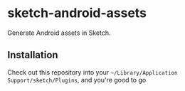 # sketch-android-assets

Generate Android assets in Sketch.

## Installation

Check out this repository into your `~/Library/Application Support/sketch/Plugins`, and you're good to go
